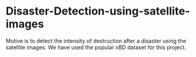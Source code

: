 # Disaster-Detection-using-satellite-images
Motive is to detect the intensity of destruction after a disaster using the satellite images.
We have used the popular xBD dataset for this project.

